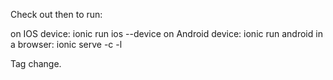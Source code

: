 Check out then to run:

on IOS device: ionic run ios --device
on Android device: ionic run android
in a browser: ionic serve -c -l



Tag change.